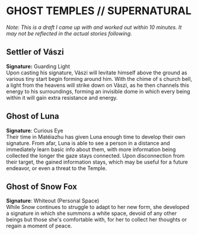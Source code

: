 # GHOST TEMPLES // SUPERNATURAL
*Note: This is a draft I came up with and worked out within 10 minutes. It may not be reflected in the actual stories following.*
  
## Settler of Vászi  
**Signature:** Guarding Light  \
Upon casting his signature, Vászi will levitate himself above the ground as various tiny start begin forming around him. With the chime of s church bell, a light from the heavens will strike down on Vászi, as he then channels this energy to his surroundings, forming an invisible dome in which every being within it will gain extra resistance and energy.  
  
## Ghost of Luna  
**Signature**: Curious Eye  \
Their time in Matéiazhu has given Luna enough time to develop their own signature. From afar, Luna is able to see a person in a distance and immediately learn basic info about them, with more information being collected the longer the gaze stays connected. Upon disconnection from their target, the gained information stays, which may be useful for a future endeavor, or even a threat to the Temple.
  
## Ghost of Snow Fox
**Signature**: Whiteout (Personal Space)  \
While Snow continues to struggle to adapt to her new form, she developed a signature in which she summons a white space, devoid of any other beings but those she's comfortable with, for her to collect her thoughts or regain a moment of peace.